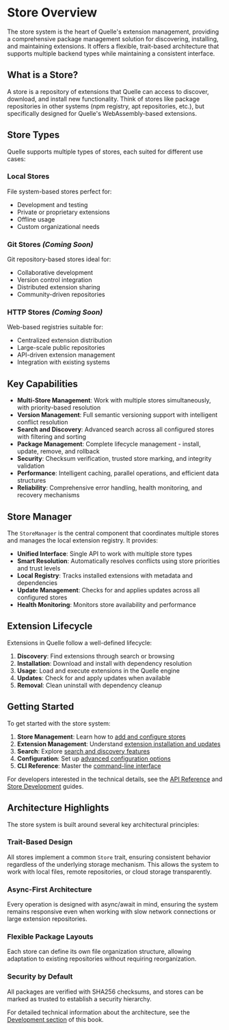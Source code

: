 # Store Overview

The store system is the heart of Quelle's extension management, providing a comprehensive package management solution for discovering, installing, and maintaining extensions. It offers a flexible, trait-based architecture that supports multiple backend types while maintaining a consistent interface.

## What is a Store?

A store is a repository of extensions that Quelle can access to discover, download, and install new functionality. Think of stores like package repositories in other systems (npm registry, apt repositories, etc.), but specifically designed for Quelle's WebAssembly-based extensions.

## Store Types

Quelle supports multiple types of stores, each suited for different use cases:

### Local Stores
File system-based stores perfect for:
- Development and testing
- Private or proprietary extensions
- Offline usage
- Custom organizational needs

### Git Stores *(Coming Soon)*
Git repository-based stores ideal for:
- Collaborative development
- Version control integration
- Distributed extension sharing
- Community-driven repositories

### HTTP Stores *(Coming Soon)*
Web-based registries suitable for:
- Centralized extension distribution
- Large-scale public repositories
- API-driven extension management
- Integration with existing systems

## Key Capabilities

- **Multi-Store Management**: Work with multiple stores simultaneously, with priority-based resolution
- **Version Management**: Full semantic versioning support with intelligent conflict resolution
- **Search and Discovery**: Advanced search across all configured stores with filtering and sorting
- **Package Management**: Complete lifecycle management - install, update, remove, and rollback
- **Security**: Checksum verification, trusted store marking, and integrity validation
- **Performance**: Intelligent caching, parallel operations, and efficient data structures
- **Reliability**: Comprehensive error handling, health monitoring, and recovery mechanisms

## Store Manager

The `StoreManager` is the central component that coordinates multiple stores and manages the local extension registry. It provides:

- **Unified Interface**: Single API to work with multiple store types
- **Smart Resolution**: Automatically resolves conflicts using store priorities and trust levels
- **Local Registry**: Tracks installed extensions with metadata and dependencies
- **Update Management**: Checks for and applies updates across all configured stores
- **Health Monitoring**: Monitors store availability and performance

## Extension Lifecycle

Extensions in Quelle follow a well-defined lifecycle:

1. **Discovery**: Find extensions through search or browsing
2. **Installation**: Download and install with dependency resolution
3. **Usage**: Load and execute extensions in the Quelle engine
4. **Updates**: Check for and apply updates when available
5. **Removal**: Clean uninstall with dependency cleanup

## Getting Started

To get started with the store system:

1. **Store Management**: Learn how to [add and configure stores](./management.md)
2. **Extension Management**: Understand [extension installation and updates](./extensions.md)
3. **Search**: Explore [search and discovery features](./search.md)
4. **Configuration**: Set up [advanced configuration options](./configuration.md)
5. **CLI Reference**: Master the [command-line interface](./cli-reference.md)

For developers interested in the technical details, see the [API Reference](../development/api-reference.md) and [Store Development](../development/store-development.md) guides.

## Architecture Highlights

The store system is built around several key architectural principles:

### Trait-Based Design
All stores implement a common `Store` trait, ensuring consistent behavior regardless of the underlying storage mechanism. This allows the system to work with local files, remote repositories, or cloud storage transparently.

### Async-First Architecture
Every operation is designed with async/await in mind, ensuring the system remains responsive even when working with slow network connections or large extension repositories.

### Flexible Package Layouts
Each store can define its own file organization structure, allowing adaptation to existing repositories without requiring reorganization.

### Security by Default
All packages are verified with SHA256 checksums, and stores can be marked as trusted to establish a security hierarchy.

For detailed technical information about the architecture, see the [Development section](../development/architecture.md) of this book.